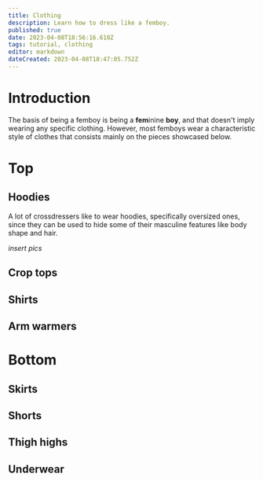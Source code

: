 ```yaml
---
title: Clothing
description: Learn how to dress like a femboy.
published: true
date: 2023-04-08T18:56:16.610Z
tags: tutorial, clothing
editor: markdown
dateCreated: 2023-04-08T18:47:05.752Z
---
```


# Introduction

The basis of being a femboy is being a **fem**inine **boy**, and that doesn't imply wearing any specific clothing. However, most femboys wear a characteristic style of clothes that consists mainly on the pieces showcased below.

# Top
## Hoodies

A lot of crossdressers like to wear hoodies, specifically oversized ones, since they can be used to hide some of their masculine features like body shape and hair.

*insert pics*

## Crop tops
## Shirts
## Arm warmers

# Bottom
## Skirts
## Shorts
## Thigh highs
## Underwear
